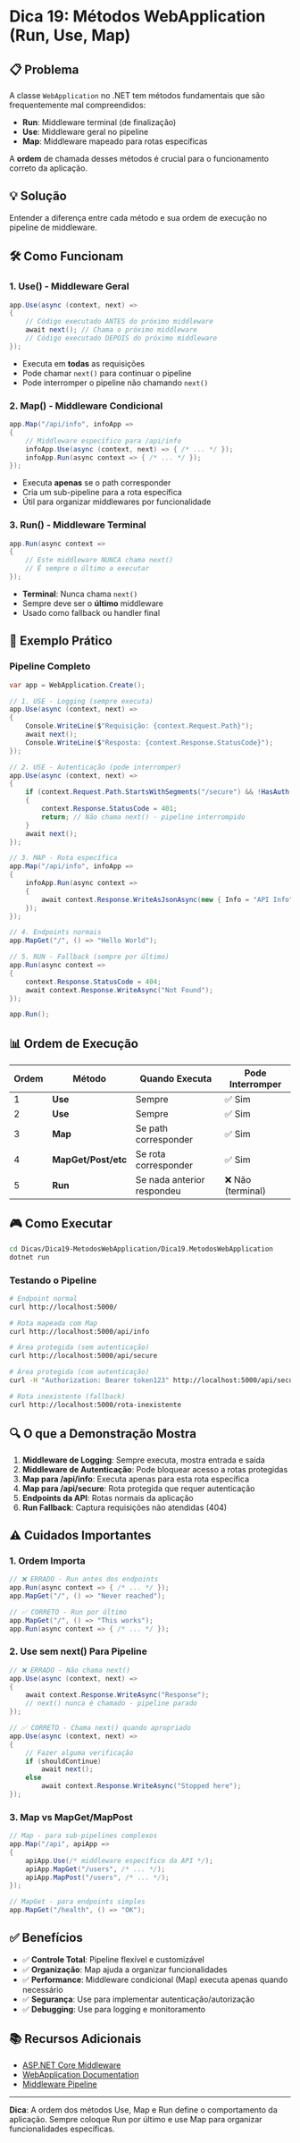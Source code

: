 # Dica 19: Métodos WebApplication (Run, Use, Map)

## 📋 Problema

A classe `WebApplication` no .NET tem métodos fundamentais que são frequentemente mal compreendidos:

- **Run**: Middleware terminal (de finalização)
- **Use**: Middleware geral no pipeline
- **Map**: Middleware mapeado para rotas específicas

A **ordem** de chamada desses métodos é crucial para o funcionamento correto da aplicação.

## 💡 Solução

Entender a diferença entre cada método e sua ordem de execução no pipeline de middleware.

## 🛠️ Como Funcionam

### 1. **Use() - Middleware Geral**

```csharp
app.Use(async (context, next) =>
{
    // Código executado ANTES do próximo middleware
    await next(); // Chama o próximo middleware
    // Código executado DEPOIS do próximo middleware
});
```

- Executa em **todas** as requisições
- Pode chamar `next()` para continuar o pipeline
- Pode interromper o pipeline não chamando `next()`

### 2. **Map() - Middleware Condicional**

```csharp
app.Map("/api/info", infoApp =>
{
    // Middleware específico para /api/info
    infoApp.Use(async (context, next) => { /* ... */ });
    infoApp.Run(async context => { /* ... */ });
});
```

- Executa **apenas** se o path corresponder
- Cria um sub-pipeline para a rota específica
- Útil para organizar middlewares por funcionalidade

### 3. **Run() - Middleware Terminal**

```csharp
app.Run(async context =>
{
    // Este middleware NUNCA chama next()
    // É sempre o último a executar
});
```

- **Terminal**: Nunca chama `next()`
- Sempre deve ser o **último** middleware
- Usado como fallback ou handler final

## 🎯 Exemplo Prático

### Pipeline Completo

```csharp
var app = WebApplication.Create();

// 1. USE - Logging (sempre executa)
app.Use(async (context, next) =>
{
    Console.WriteLine($"Requisição: {context.Request.Path}");
    await next();
    Console.WriteLine($"Resposta: {context.Response.StatusCode}");
});

// 2. USE - Autenticação (pode interromper)
app.Use(async (context, next) =>
{
    if (context.Request.Path.StartsWithSegments("/secure") && !HasAuth())
    {
        context.Response.StatusCode = 401;
        return; // Não chama next() - pipeline interrompido
    }
    await next();
});

// 3. MAP - Rota específica
app.Map("/api/info", infoApp =>
{
    infoApp.Run(async context =>
    {
        await context.Response.WriteAsJsonAsync(new { Info = "API Info" });
    });
});

// 4. Endpoints normais
app.MapGet("/", () => "Hello World");

// 5. RUN - Fallback (sempre por último)
app.Run(async context =>
{
    context.Response.StatusCode = 404;
    await context.Response.WriteAsync("Not Found");
});

app.Run();
```

## 📊 Ordem de Execução

| Ordem | Método | Quando Executa | Pode Interromper |
|-------|--------|----------------|------------------|
| 1 | **Use** | Sempre | ✅ Sim |
| 2 | **Use** | Sempre | ✅ Sim |
| 3 | **Map** | Se path corresponder | ✅ Sim |
| 4 | **MapGet/Post/etc** | Se rota corresponder | ✅ Sim |
| 5 | **Run** | Se nada anterior respondeu | ❌ Não (terminal) |

## 🎮 Como Executar

```bash
cd Dicas/Dica19-MetodosWebApplication/Dica19.MetodosWebApplication
dotnet run
```

### Testando o Pipeline

```bash
# Endpoint normal
curl http://localhost:5000/

# Rota mapeada com Map
curl http://localhost:5000/api/info

# Área protegida (sem autenticação)
curl http://localhost:5000/api/secure

# Área protegida (com autenticação)
curl -H "Authorization: Bearer token123" http://localhost:5000/api/secure

# Rota inexistente (fallback)
curl http://localhost:5000/rota-inexistente
```

## 🔍 O que a Demonstração Mostra

1. **Middleware de Logging**: Sempre executa, mostra entrada e saída
2. **Middleware de Autenticação**: Pode bloquear acesso a rotas protegidas
3. **Map para /api/info**: Executa apenas para esta rota específica
4. **Map para /api/secure**: Rota protegida que requer autenticação
5. **Endpoints da API**: Rotas normais da aplicação
6. **Run Fallback**: Captura requisições não atendidas (404)

## ⚠️ Cuidados Importantes

### 1. **Ordem Importa**

```csharp
// ❌ ERRADO - Run antes dos endpoints
app.Run(async context => { /* ... */ });
app.MapGet("/", () => "Never reached");

// ✅ CORRETO - Run por último
app.MapGet("/", () => "This works");
app.Run(async context => { /* ... */ });
```

### 2. **Use sem next() Para Pipeline**

```csharp
// ❌ ERRADO - Não chama next()
app.Use(async (context, next) =>
{
    await context.Response.WriteAsync("Response");
    // next() nunca é chamado - pipeline parado
});

// ✅ CORRETO - Chama next() quando apropriado
app.Use(async (context, next) =>
{
    // Fazer alguma verificação
    if (shouldContinue)
        await next();
    else
        await context.Response.WriteAsync("Stopped here");
});
```

### 3. **Map vs MapGet/MapPost**

```csharp
// Map - para sub-pipelines complexos
app.Map("/api", apiApp =>
{
    apiApp.Use(/* middleware específico da API */);
    apiApp.MapGet("/users", /* ... */);
    apiApp.MapPost("/users", /* ... */);
});

// MapGet - para endpoints simples
app.MapGet("/health", () => "OK");
```

## ✅ Benefícios

- ✅ **Controle Total**: Pipeline flexível e customizável
- ✅ **Organização**: Map ajuda a organizar funcionalidades
- ✅ **Performance**: Middleware condicional (Map) executa apenas quando necessário
- ✅ **Segurança**: Use para implementar autenticação/autorização
- ✅ **Debugging**: Use para logging e monitoramento

## 📚 Recursos Adicionais

- [ASP.NET Core Middleware](https://docs.microsoft.com/aspnet/core/fundamentals/middleware/)
- [WebApplication Documentation](https://docs.microsoft.com/aspnet/core/fundamentals/minimal-apis)
- [Middleware Pipeline](https://docs.microsoft.com/aspnet/core/fundamentals/middleware/index#middleware-pipeline)

---

**Dica**: A ordem dos métodos Use, Map e Run define o comportamento da aplicação. Sempre coloque Run por último e use Map para organizar funcionalidades específicas.

